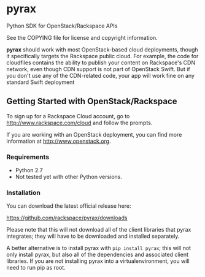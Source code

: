 pyrax
=============
Python SDK for OpenStack/Rackspace APIs

See the COPYING file for license and copyright information.

<b>pyrax</b> should work with most OpenStack-based cloud deployments, though it
specifically targets the Rackspace public cloud. For example, the code for
cloudfiles contains the ability to publish your content on Rackspace's CDN
network, even though CDN support is not part of OpenStack Swift. But if you
don't use any of the CDN-related code, your app will work fine on any standard
Swift deployment


Getting Started with OpenStack/Rackspace
----------------------------------------
To sign up for a Rackspace Cloud account, go to http://www.rackspace.com/cloud
and follow the prompts.

If you are working with an OpenStack deployment, you can find more information
at http://www.openstack.org.


### Requirements

* Python 2.7
* Not tested yet with other Python versions.


### Installation

You can download the latest official release here:

https://github.com/rackspace/pyrax/downloads

Please note that this will not download all of the client libraries that pyrax
integrates; they will have to be downloaded and installed separately.

A better alternative is to install pyrax with `pip install pyrax`; this will not
only install pyrax, but also all of the dependencies and associated client
libraries. If you are not installing pyrax into a virtualenvironment, you will
need to run pip as root.


